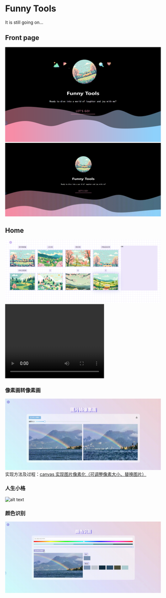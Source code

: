 # Funny Tools

It is still going on...

## Front page

![alt text](/public/imgs/image.png)
![alt text](/public/imgs/20240930_152846.gif)

## Home

![alt text](/public/imgs/image-1.png)
<video width="320" height="240" autoplay>
<source src="/public/imgs/20240930_161633.mp4" type="video/mp4">
</video>
### 像素画转像素画

![alt text](/public/imgs/20240930_154610.gif)
实现方法及过程：[canvas 实现图片像素化（可调整像素大小、替换图片）](https://blog.csdn.net/qq_52395343/article/details/141220928?ops_request_misc=%257B%2522request%255Fid%2522%253A%252223727767-8231-460F-81B0-456A496A68BF%2522%252C%2522scm%2522%253A%252220140713.130102334.pc%255Fblog.%2522%257D&request_id=23727767-8231-460F-81B0-456A496A68BF&biz_id=0&utm_medium=distribute.pc_search_result.none-task-blog-2~blog~first_rank_ecpm_v1~rank_v31_ecpm-1-141220928-null-null.nonecase&utm_term=%E5%83%8F%E7%B4%A0%E7%94%BB&spm=1018.2226.3001.4450)

### 人生小格

![alt text](/public/imgs/20240930_155718.gif)

### 颜色识别

![alt text](/public/imgs/20240930_160011.gif)

